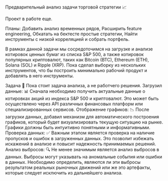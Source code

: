 Предварительный анализ задачи торговой стратегии 📈

Проект в работе еще. 

Планы: 
Добавить анализ временных рядов, 
Расширить feature engineering, 
Обкатать на бектесте простые стратегии,
Найти инструменты с низкой корреляцией и собрать портфель.

В рамках данной задачи мы сосредоточимся на загрузке и анализе котировок ценных бумаг из списка S&P 500, а также котировок популярных криптовалют, 
таких как Bitcoin (BTC), Ethereum (ETH), Solana (SOL) и Ripple (XRP). Пока сделал выборку из нескольких инструментов, что бы построить минимально рабочий продукт и добавлять в него инструменты.

Задача 🎯
Пока стоит задача анализа, а не работчего решения.
Загрузил данные: 📊 Сначала необходимо получить актуальные данные о котировках акций из индекса S&P 500 и криптовалют. 
Это может быть осуществлено через API различных финансовых платформ или специализированных сервисов.
Отображение графиков: 📉 После загрузки данных, добавил механизм для автоматического построения графиков, который будет визуализировать текущую ситуацию на рынке. 
Графики должны быть интуитивно понятными и информативными.
Проверка данных: ✅ Важным этапом является проверка на наличие пропусков и ошибок в загруженных данных. Это позволит избежать искажений в анализе и повысит надежность принимаемых решений.
Анализ выбросов: 🔍 Не менее значимым является анализ выбросов в данных. Выбросы могут указывать на аномальные события или ошибки в данных. 
Необходимо определить, являются ли эти выбросы результатом реальных рыночных движений или же это артефакты, которые следует исключить из дальнейшего анализа.
